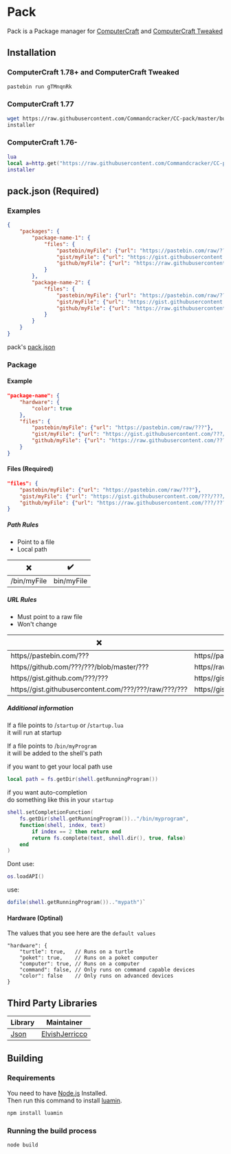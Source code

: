 # Pack

Pack is a Package manager for [ComputerCraft](https://github.com/dan200/ComputerCraft) and [ComputerCraft Tweaked](https://github.com/SquidDev-CC/CC-Tweaked)

## Installation

### ComputerCraft 1.78+ and ComputerCraft Tweaked

```bash
pastebin run gTMnqnRk
```

### ComputerCraft 1.77

```bash
wget https://raw.githubusercontent.com/Commandcracker/CC-pack/master/build/installer.lua installer
installer
```

### ComputerCraft 1.76-

```lua
lua
local a=http.get("https://raw.githubusercontent.com/Commandcracker/CC-pack/master/build/installer.lua")local b=fs.open(shell.resolve("installer"),"w")b.write(a.readAll())b.close()a.close()exit()
installer
```

## pack.json (Required)

### Examples

```json
{
    "packages": {
        "package-name-1": {
            "files": {
                "pastebin/myFile": {"url": "https://pastebin.com/raw/???"},
                "gist/myFile": {"url": "https://gist.githubusercontent.com/???/???/raw"},
                "github/myFile": {"url": "https://raw.githubusercontent.com/???/???/master/???"}
            }
        },
        "package-name-2": {
            "files": {
                "pastebin/myFile": {"url": "https://pastebin.com/raw/???"},
                "gist/myFile": {"url": "https://gist.githubusercontent.com/???/???/raw"},
                "github/myFile": {"url": "https://raw.githubusercontent.com/???/???/master/???"}
            }
        }
    }
}
```

pack's [pack.json](pack.json)

### Package

#### Example

```json
"package-name": {
    "hardware": {
        "color": true
    },
    "files": {
        "pastebin/myFile": {"url": "https://pastebin.com/raw/???"},
        "gist/myFile": {"url": "https://gist.githubusercontent.com/???/???/raw"},
        "github/myFile": {"url": "https://raw.githubusercontent.com/???/???/master/???"}
    }
}
```

#### Files (Required)

```json
"files": {
    "pastebin/myFile": {"url": "https://pastebin.com/raw/???"},
    "gist/myFile": {"url": "https://gist.githubusercontent.com/???/???/raw"},
    "github/myFile": {"url": "https://raw.githubusercontent.com/???/???/master/???"}
}
```

##### Path Rules

- Point to a file
- Local path

| ❌          | ✔️          |
|-------------|------------|
| /bin/myFile | bin/myFile |

##### URL Rules

- Must point to a raw file
- Won't change

| ❌                                                    | ✔️                                                   |
|-------------------------------------------------------|-----------------------------------------------------|
| https//pastebin.com/???                               | https//pastebin.com/raw/???                         |
| https//github.com/???/???/blob/master/???             | https//raw.githubusercontent.com/???/???/master/??? |
| https//gist.github.com/???/???                        | https//gist.githubusercontent.com/???/???/raw       |
| https//gist.githubusercontent.com/???/???/raw/???/??? | https//gist.githubusercontent.com/???/???/raw       |

##### Additional information

If a file points to /`startup` or /`startup.lua` \
it will run at startup

If a file points to /`bin/myProgram` \
it will be added to the shell's path

if you want to get your local path use

```lua
local path = fs.getDir(shell.getRunningProgram())
```

if you want auto-completion \
do something like this in your `startup`

```lua
shell.setCompletionFunction(
    fs.getDir(shell.getRunningProgram()).."/bin/myprogram", 
    function(shell, index, text)
        if index == 2 then return end
        return fs.complete(text, shell.dir(), true, false)
    end
)
```

Dont use:

```lua
os.loadAPI()
```

use:

```lua
dofile(shell.getRunningProgram()).."mypath")`
```

#### Hardware (Optinal)

The values that you see here are the `default values`

```json5
"hardware": {
    "turtle": true,   // Runs on a turtle
    "poket": true,    // Runs on a poket computer
    "computer": true, // Runs on a computer
    "command": false, // Only runs on command capable devices
    "color": false    // Only runs on advanced devices
}
```

## Third Party Libraries

| Library                               | Maintainer                                              |
|---------------------------------------|---------------------------------------------------------|
| [Json](https://pastebin.com/4nRg9CHU) | [ElvishJerricco](https://pastebin.com/u/ElvishJerricco) |

## Building

### Requirements

You need to have [Node.js](https://nodejs.org) Installed. \
Then run this command to install [luamin](https://github.com/mathiasbynens/luamin).

```bash
npm install luamin
```

### Running the build process

```bash
node build
```
